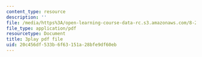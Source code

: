 ```yaml
---
content_type: resource
description: ''
file: /media/https%3A/open-learning-course-data-rc.s3.amazonaws.com/8-286-the-early-universe-fall-2013/20c456df533b6f63151a28bfe9df60eb_6b83DypBeYg.pdf
file_type: application/pdf
resourcetype: Document
title: 3play pdf file
uid: 20c456df-533b-6f63-151a-28bfe9df60eb
---
```

